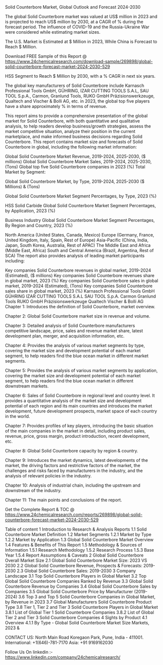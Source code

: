 Solid Counterbore Market, Global Outlook and Forecast 2024-2030

The global Solid Counterbore market was valued at US$ million in 2023 and is projected to reach US$ million by 2030, at a CAGR of % during the forecast period. The influence of COVID-19 and the Russia-Ukraine War were considered while estimating market sizes.

The U.S. Market is Estimated at $ Million in 2023, While China is Forecast to Reach $ Million.

Download FREE Sample of this Report @ https://www.24chemicalresearch.com/download-sample/269898/global-solid-counterbore-forecast-market-2024-2030-529

HSS Segment to Reach $ Million by 2030, with a % CAGR in next six years.

The global key manufacturers of Solid Counterbore include Karnasch Professional Tools GmbH, GÜHRING, IZAR CUTTING TOOLS S.A.L, SAU TOOL S.p.A., Carmon, Granlund Tools, RUKO GmbH Präzisionswerkzeuge, Qualtech and Vischer & Bolli AG, etc. in 2023, the global top five players have a share approximately % in terms of revenue.

This report aims to provide a comprehensive presentation of the global market for Solid Counterbore, with both quantitative and qualitative analysis, to help readers develop business/growth strategies, assess the market competitive situation, analyze their position in the current marketplace, and make informed business decisions regarding Solid Counterbore. This report contains market size and forecasts of Solid Counterbore in global, including the following market information:

Global Solid Counterbore Market Revenue, 2019-2024, 2025-2030, ($ millions)
Global Solid Counterbore Market Sales, 2019-2024, 2025-2030, (Tons)
Global top five Solid Counterbore companies in 2023 (%)
Total Market by Segment:

Global Solid Counterbore Market, by Type, 2019-2024, 2025-2030 ($ Millions) & (Tons)

Global Solid Counterbore Market Segment Percentages, by Type, 2023 (%)

HSS
Solid Carbide
Global Solid Counterbore Market Segment Percentages, by Application, 2023 (%)

Business
Industry
Global Solid Counterbore Market Segment Percentages, By Region and Country, 2023 (%)

North America (United States, Canada, Mexico)
Europe (Germany, France, United Kingdom, Italy, Spain, Rest of Europe)
Asia-Pacific (China, India, Japan, South Korea, Australia, Rest of APAC)
The Middle East and Africa (Middle East, Africa)
South and Central America (Brazil, Argentina, Rest of SCA)
The report also provides analysis of leading market participants including:

Key companies Solid Counterbore revenues in global market, 2019-2024 (Estimated), ($ millions)
Key companies Solid Counterbore revenues share in global market, 2023 (%)
Key companies Solid Counterbore sales in global market, 2019-2024 (Estimated), (Tons)
Key companies Solid Counterbore sales share in global market, 2023 (%)
Karnasch Professional Tools GmbH
GÜHRING
IZAR CUTTING TOOLS S.A.L
SAU TOOL S.p.A.
Carmon
Granlund Tools
RUKO GmbH Präzisionswerkzeuge
Qualtech
Vischer & Bolli AG
Chapter 1: Introduces the definition of Solid Counterbore, market overview.

Chapter 2: Global Solid Counterbore market size in revenue and volume.

Chapter 3: Detailed analysis of Solid Counterbore manufacturers competitive landscape, price, sales and revenue market share, latest development plan, merger, and acquisition information, etc.

Chapter 4: Provides the analysis of various market segments by type, covering the market size and development potential of each market segment, to help readers find the blue ocean market in different market segments.

Chapter 5: Provides the analysis of various market segments by application, covering the market size and development potential of each market segment, to help readers find the blue ocean market in different downstream markets.

Chapter 6: Sales of Solid Counterbore in regional level and country level. It provides a quantitative analysis of the market size and development potential of each region and its main countries and introduces the market development, future development prospects, market space of each country in the world.

Chapter 7: Provides profiles of key players, introducing the basic situation of the main companies in the market in detail, including product sales, revenue, price, gross margin, product introduction, recent development, etc.

Chapter 8: Global Solid Counterbore capacity by region & country.

Chapter 9: Introduces the market dynamics, latest developments of the market, the driving factors and restrictive factors of the market, the challenges and risks faced by manufacturers in the industry, and the analysis of relevant policies in the industry.

Chapter 10: Analysis of industrial chain, including the upstream and downstream of the industry.

Chapter 11: The main points and conclusions of the report.

Get the Complete Report & TOC @ https://www.24chemicalresearch.com/reports/269898/global-solid-counterbore-forecast-market-2024-2030-529

Table of content
1 Introduction to Research & Analysis Reports
1.1 Solid Counterbore Market Definition
1.2 Market Segments
1.2.1 Market by Type
1.2.2 Market by Application
1.3 Global Solid Counterbore Market Overview
1.4 Features & Benefits of This Report
1.5 Methodology & Sources of Information
1.5.1 Research Methodology
1.5.2 Research Process
1.5.3 Base Year
1.5.4 Report Assumptions & Caveats
2 Global Solid Counterbore Overall Market Size
2.1 Global Solid Counterbore Market Size: 2023 VS 2030
2.2 Global Solid Counterbore Revenue, Prospects & Forecasts: 2019-2030
2.3 Global Solid Counterbore Sales: 2019-2030
3 Company Landscape
3.1 Top Solid Counterbore Players in Global Market
3.2 Top Global Solid Counterbore Companies Ranked by Revenue
3.3 Global Solid Counterbore Revenue by Companies
3.4 Global Solid Counterbore Sales by Companies
3.5 Global Solid Counterbore Price by Manufacturer (2019-2024)
3.6 Top 3 and Top 5 Solid Counterbore Companies in Global Market, by Revenue in 2023
3.7 Global Manufacturers Solid Counterbore Product Type
3.8 Tier 1, Tier 2 and Tier 3 Solid Counterbore Players in Global Market
3.8.1 List of Global Tier 1 Solid Counterbore Companies
3.8.2 List of Global Tier 2 and Tier 3 Solid Counterbore Companies
4 Sights by Product
4.1 Overview
4.1.1 By Type - Global Solid Counterbore Market Size Markets, 2023 &

CONTACT US:
North Main Road Koregaon Park, Pune, India - 411001.
International: +1(646)-781-7170
Asia: +91 9169162030

Follow Us On linkedin :- https://www.linkedin.com/company/24chemicalresearch/
